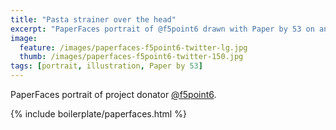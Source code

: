 ```yaml
---
title: "Pasta strainer over the head"
excerpt: "PaperFaces portrait of @f5point6 drawn with Paper by 53 on an iPad."
image: 
  feature: /images/paperfaces-f5point6-twitter-lg.jpg
  thumb: /images/paperfaces-f5point6-twitter-150.jpg
tags: [portrait, illustration, Paper by 53]
---
```


PaperFaces portrait of project donator [@f5point6](http://twitter.com/f5point6).

{% include boilerplate/paperfaces.html %}